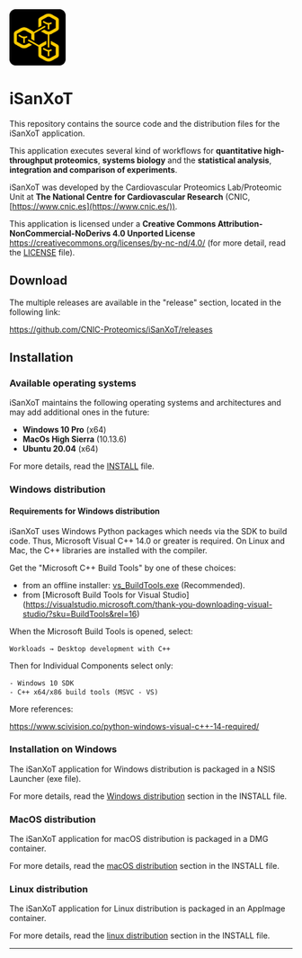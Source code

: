 <img src="app/assets/images/isanxot.png" width="100">

# iSanXoT

This repository contains the source code and the distribution files for the iSanXoT application.

This application executes several kind of workflows for **quantitative high-throughput proteomics**, **systems biology** and the **statistical analysis**, **integration and comparison of experiments**.

iSanXoT was developed by the Cardiovascular Proteomics Lab/Proteomic Unit at **The National Centre for Cardiovascular Research** (CNIC, [https://www.cnic.es](https://www.cnic.es/)).

This application is licensed under a **Creative Commons Attribution-NonCommercial-NoDerivs 4.0 Unported License**
https://creativecommons.org/licenses/by-nc-nd/4.0/ (for more detail, read the [LICENSE](LICENSE.md) file).


## Download 

The multiple releases are available in the "release" section, located in the following link:

https://github.com/CNIC-Proteomics/iSanXoT/releases


## Installation

### Available operating systems

iSanXoT maintains the following operating systems and architectures and may add additional ones in the future:

+ **Windows 10 Pro** (x64)
+ **MacOs High Sierra** (10.13.6)
+ **Ubuntu 20.04** (x64)

For more details, read the [INSTALL](INSTALL.md) file.

### Windows distribution

#### Requirements for Windows distribution

iSanXoT uses Windows Python packages which needs via the SDK to build code. Thus, Microsoft Visual C++ 14.0 or greater is required. On Linux and Mac, the C++ libraries are installed with the compiler.

Get the "Microsoft C++ Build Tools" by one of these choices:

- from an offline installer: [vs_BuildTools.exe](env/vs_BuildTools.exe) (Recommended).
- from [Microsoft Build Tools for Visual Studio] (https://visualstudio.microsoft.com/thank-you-downloading-visual-studio/?sku=BuildTools&rel=16)

When the Microsoft Build Tools is opened, select:

    Workloads → Desktop development with C++
    
Then for Individual Components select only:

    - Windows 10 SDK
    - C++ x64/x86 build tools (MSVC - VS)

More references:

https://www.scivision.co/python-windows-visual-c++-14-required/

### Installation on Windows

The iSanXoT application for Windows distribution is packaged in a NSIS Launcher (exe file).

For more details, read the [Windows distribution](INSTALL.md#windows-distribution) section in the INSTALL file.

### MacOS distribution

The iSanXoT application for macOS distribution is packaged in a DMG container.

For more details, read the [macOS distribution](INSTALL.md#macos-distribution) section in the INSTALL file.

### Linux distribution

The iSanXoT application for Linux distribution is packaged in an AppImage container.

For more details, read the [linux distribution](INSTALL.md#linux-distribution) section in the INSTALL file.

<!-- # Get started -->

---

<!-- ### [⇐ Previous](README.md) | [Next ⇒](1-environment.md) -->
